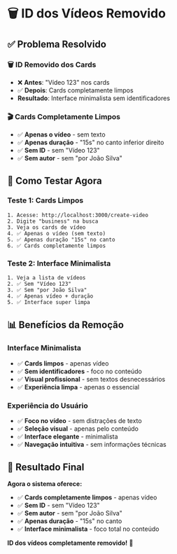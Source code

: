 # 🗑️ ID dos Vídeos Removido

## ✅ Problema Resolvido

### **🗑️ ID Removido dos Cards**
- ❌ **Antes**: "Vídeo 123" nos cards
- ✅ **Depois**: Cards completamente limpos
- **Resultado**: Interface minimalista sem identificadores

### **🎬 Cards Completamente Limpos**
- ✅ **Apenas o vídeo** - sem texto
- ✅ **Apenas duração** - "15s" no canto inferior direito
- ✅ **Sem ID** - sem "Vídeo 123"
- ✅ **Sem autor** - sem "por João Silva"

## 🚀 Como Testar Agora

### **Teste 1: Cards Limpos**
```
1. Acesse: http://localhost:3000/create-video
2. Digite "business" na busca
3. Veja os cards de vídeo
4. ✅ Apenas o vídeo (sem texto)
5. ✅ Apenas duração "15s" no canto
6. ✅ Cards completamente limpos
```

### **Teste 2: Interface Minimalista**
```
1. Veja a lista de vídeos
2. ✅ Sem "Vídeo 123"
3. ✅ Sem "por João Silva"
4. ✅ Apenas vídeo + duração
5. ✅ Interface super limpa
```

## 📊 Benefícios da Remoção

### **Interface Minimalista**
- ✅ **Cards limpos** - apenas vídeo
- ✅ **Sem identificadores** - foco no conteúdo
- ✅ **Visual profissional** - sem textos desnecessários
- ✅ **Experiência limpa** - apenas o essencial

### **Experiência do Usuário**
- ✅ **Foco no vídeo** - sem distrações de texto
- ✅ **Seleção visual** - apenas pelo conteúdo
- ✅ **Interface elegante** - minimalista
- ✅ **Navegação intuitiva** - sem informações técnicas

## 🎉 Resultado Final

**Agora o sistema oferece:**
- ✅ **Cards completamente limpos** - apenas vídeo
- ✅ **Sem ID** - sem "Vídeo 123"
- ✅ **Sem autor** - sem "por João Silva"
- ✅ **Apenas duração** - "15s" no canto
- ✅ **Interface minimalista** - foco total no conteúdo

**ID dos vídeos completamente removido!** 🚀
